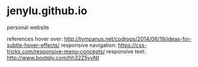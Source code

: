 # jenylu.github.io
personal website

references
hover over: http://tympanus.net/codrops/2014/06/19/ideas-for-subtle-hover-effects/
responsive navigation: https://css-tricks.com/responsive-menu-concepts/
responsive text: http://www.bootply.com/hh32Z5yvNt
